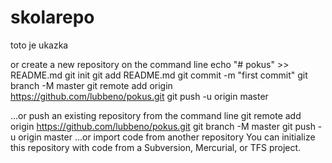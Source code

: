 # skolarepo
toto je ukazka 


or create a new repository on the command line
echo "# pokus" >> README.md
git init
git add README.md
git commit -m "first commit"
git branch -M master
git remote add origin https://github.com/lubbeno/pokus.git
git push -u origin master
                
…or push an existing repository from the command line
git remote add origin https://github.com/lubbeno/pokus.git
git branch -M master
git push -u origin master
…or import code from another repository
You can initialize this repository with code from a Subversion, Mercurial, or TFS project.

